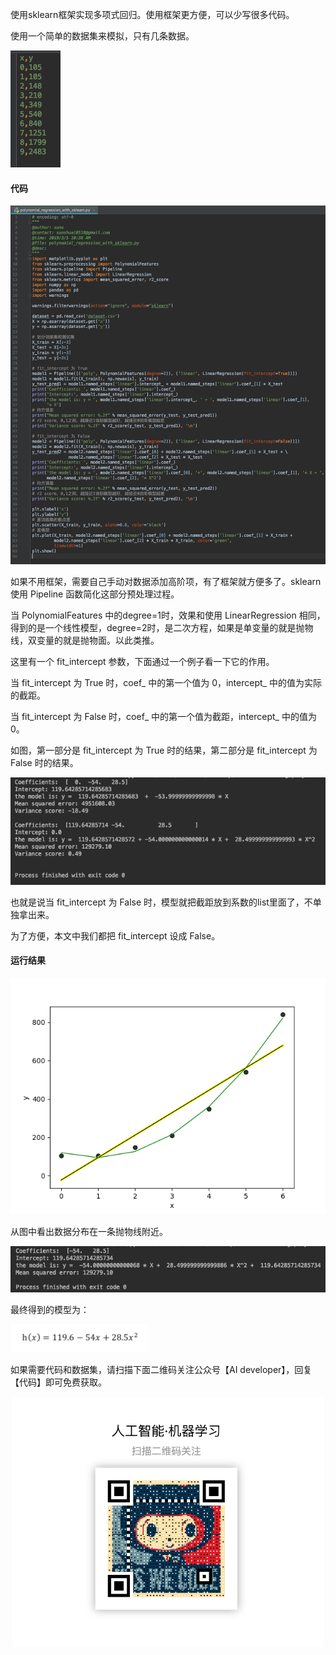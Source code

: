 使用sklearn框架实现多项式回归。使用框架更方便，可以少写很多代码。

使用一个简单的数据集来模拟，只有几条数据。

![](image/24.png)

#### 代码

![](image/35.png)

如果不用框架，需要自己手动对数据添加高阶项，有了框架就方便多了。sklearn 使用 Pipeline 函数简化这部分预处理过程。

当 PolynomialFeatures 中的degree=1时，效果和使用 LinearRegression 相同，得到的是一个线性模型，degree=2时，是二次方程，如果是单变量的就是抛物线，双变量的就是抛物面。以此类推。

这里有一个 fit_intercept 参数，下面通过一个例子看一下它的作用。

当 fit_intercept 为 True 时，coef_ 中的第一个值为 0，intercept_ 中的值为实际的截距。

当 fit_intercept 为 False 时，coef_ 中的第一个值为截距，intercept_ 中的值为 0。

如图，第一部分是 fit_intercept 为 True 时的结果，第二部分是 fit_intercept 为 False 时的结果。

![](image/41.png)

也就是说当 fit_intercept 为 False 时，模型就把截距放到系数的list里面了，不单独拿出来。

为了方便，本文中我们都把 fit_intercept 设成 False。

#### 运行结果

![](image/33.png)

从图中看出数据分布在一条抛物线附近。

![](image/37.png)

最终得到的模型为：

![](image/38.png)

如果需要代码和数据集，请扫描下面二维码关注公众号【AI developer】，回复【代码】即可免费获取。

<div align=center>
<div style="align: center" >
<img src="qrcode.png"   width = "500" height = "400" />
</div>